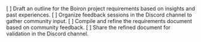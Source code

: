 [ ] Draft an outline for the Boiron project requirements based on insights and past experiences.
[ ] Organize feedback sessions in the Discord channel to gather community input.
[ ] Compile and refine the requirements document based on community feedback.
[ ] Share the refined document for validation in the Discord channel.